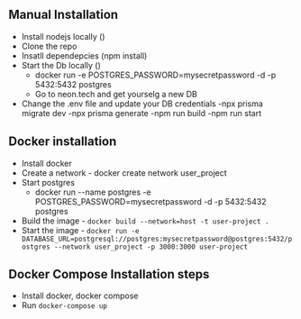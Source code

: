 ## Manual Installation 
- Install nodejs locally ()
- Clone the repo 
- Insatll dependepcies (npm install)
- Start the Db locally ()
  - docker run -e POSTGRES_PASSWORD=mysecretpassword -d -p 5432:5432 postgres
  - Go to neon.tech and get yourselg a new DB
- Change the .env file and update your DB credentials
-npx prisma migrate dev
-npx prisma generate
-npm run build 
-npm run start

## Docker installation 
- Install docker
- Create a network - docker create network user_project
- Start postgres
   - docker run --name postgres -e POSTGRES_PASSWORD=mysecretpassword -d -p 5432:5432 postgres
- Build the image - `docker build --network=host -t user-project .`
- Start the image -  `docker run -e DATABASE_URL=postgresql://postgres:mysecretpassword@postgres:5432/postgres --network user_project -p 3000:3000 user-project`

## Docker Compose Installation steps
- Install docker, docker compose
- Run `docker-compose up`
